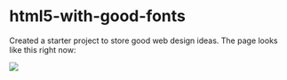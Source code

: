 # html5-with-good-fonts

Created a starter project to store good web design ideas. The page looks like this
right now:

<img src="https://dl.dropboxusercontent.com/u/8515698/github/html5%20starter%20screen%20shot.png">